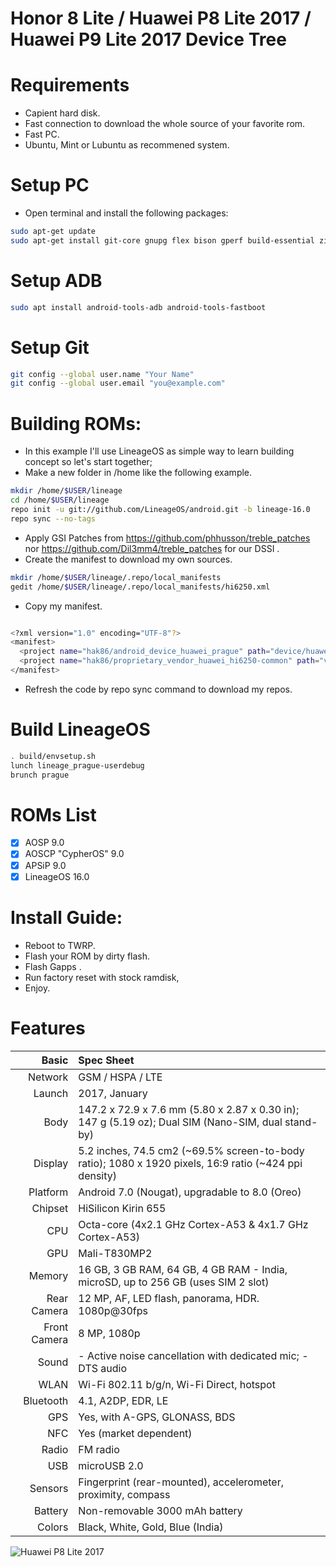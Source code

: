 # Honor 8 Lite / Huawei P8 Lite 2017 / Huawei P9 Lite 2017 Device Tree

# Requirements
* Capient hard disk.
* Fast connection to download the whole source of your favorite rom.
* Fast PC.
* Ubuntu, Mint or Lubuntu as recommened system.

# Setup PC

* Open terminal and install the following packages:
```bash
sudo apt-get update
sudo apt-get install git-core gnupg flex bison gperf build-essential zip curl zlib1g-dev gcc-multilib g++-multilib libc6-dev-i386 lib32ncurses5-dev x11proto-core-dev libx11-dev lib32z-dev libgl1-mesa-dev libxml2-utils xsltproc unzip bc repo schedtool imagemagick
```

# Setup ADB
```bash
sudo apt install android-tools-adb android-tools-fastboot
```

# Setup Git
```bash
git config --global user.name "Your Name"
git config --global user.email "you@example.com"
```

# Building ROMs:
* In this example I'll use LineageOS as simple way to learn building concept so let's start together;
* Make a new folder in /home like the following example.
```bash
mkdir /home/$USER/lineage
cd /home/$USER/lineage
repo init -u git://github.com/LineageOS/android.git -b lineage-16.0
repo sync --no-tags
```

* Apply GSI Patches from https://github.com/phhusson/treble_patches nor https://github.com/Dil3mm4/treble_patches for our DSSI .
* Create the manifest to download my own sources.
```bash
mkdir /home/$USER/lineage/.repo/local_manifests
gedit /home/$USER/lineage/.repo/local_manifests/hi6250.xml
```
* Copy my manifest.
```bash

<?xml version="1.0" encoding="UTF-8"?>
<manifest>
  <project name="hak86/android_device_huawei_prague" path="device/huawei/prague" remote="github" revision="aosp-9.x"/>
  <project name="hak86/proprietary_vendor_huawei_hi6250-common" path="vendor/huawei/hi6250-common" remote="github" revision="lineage-16.0"/>
</manifest>
```
* Refresh the code by repo sync command to download my repos.

# Build LineageOS
```bash
. build/envsetup.sh
lunch lineage_prague-userdebug
brunch prague
```
# ROMs List
- [x] AOSP 9.0
- [x] AOSCP "CypherOS" 9.0
- [x] APSiP 9.0
- [x] LineageOS 16.0

# Install Guide:
* Reboot to TWRP.
* Flash your ROM by dirty flash.
* Flash Gapps .
* Run factory reset with stock ramdisk,
* Enjoy.

# Features

Basic         |Spec Sheet
-------------:|:-------------------------------------------------------------------------------------------------------------------------------------------------------
Network	      | GSM / HSPA / LTE
Launch	      |2017, January
Body	        |147.2 x 72.9 x 7.6 mm (5.80 x 2.87 x 0.30 in); 147 g (5.19 oz); Dual SIM (Nano-SIM, dual stand-by)
Display	      |5.2 inches, 74.5 cm2 (~69.5% screen-to-body ratio); 1080 x 1920 pixels, 16:9 ratio (~424 ppi density)
Platform      |Android 7.0 (Nougat), upgradable to 8.0 (Oreo)
Chipset	      |HiSilicon Kirin 655
CPU	          |Octa-core (4x2.1 GHz Cortex-A53 & 4x1.7 GHz Cortex-A53)
GPU	          |Mali-T830MP2
Memory	      |16 GB, 3 GB RAM, 64 GB, 4 GB RAM - India, microSD, up to 256 GB (uses SIM 2 slot)
Rear Camera   |12 MP, AF, LED flash, panorama, HDR. 1080p@30fps
Front Camera  |8 MP, 1080p
Sound	        |- Active noise cancellation with dedicated mic; - DTS audio
WLAN	        |Wi-Fi 802.11 b/g/n, Wi-Fi Direct, hotspot
Bluetooth     |4.1, A2DP, EDR, LE
GPS	          |Yes, with A-GPS, GLONASS, BDS
NFC           |Yes (market dependent)
Radio	        |FM radio
USB	          |microUSB 2.0
Sensors	      |Fingerprint (rear-mounted), accelerometer, proximity, compass
Battery	      |Non-removable 3000 mAh battery
Colors 	      |Black, White, Gold, Blue (India)


![Huawei P8 Lite 2017](https://cdn2.gsmarena.com/vv/pics/huawei/huawei-p8-lite-2017-1.jpg "Huawei P8 Lite 2017")
